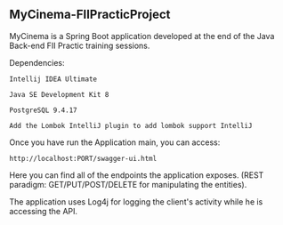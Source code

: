 ## MyCinema-FIIPracticProject

MyCinema is a Spring Boot application developed at the end of the Java Back-end FII Practic training sessions.

Dependencies:

    Intellij IDEA Ultimate
    
    Java SE Development Kit 8
    
    PostgreSQL 9.4.17
    
    Add the Lombok IntelliJ plugin to add lombok support IntelliJ
    
    
Once you have run the Application main, you can access:

    http://localhost:PORT/swagger-ui.html  
    
Here you can find all of the endpoints the application exposes. (REST paradigm: GET/PUT/POST/DELETE for manipulating the entities).

The application uses Log4j for logging the client's activity while he is accessing the API.
